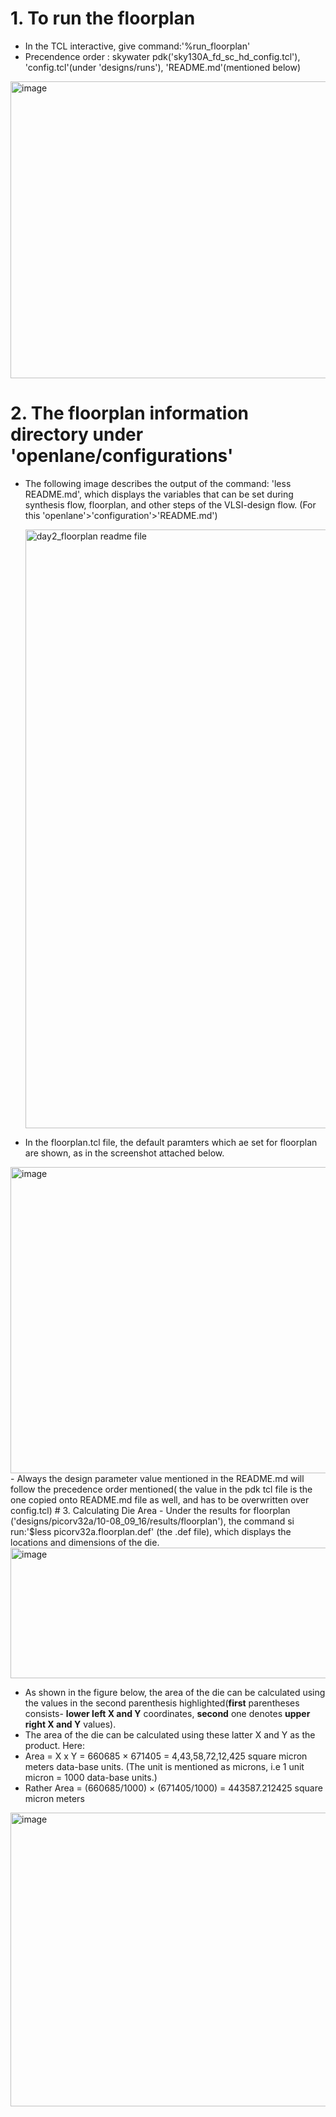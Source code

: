 # 1. To run the floorplan
- In the TCL interactive, give command:'%run_floorplan'
- Precendence order : skywater pdk('sky130A_fd_sc_hd_config.tcl'), 'config.tcl'(under 'designs/runs'), 'README.md'(mentioned below)
<img width="948" height="475" alt="image" src="https://github.com/user-attachments/assets/6f100259-637a-439a-81f6-8975c5927598" />


# 2. The floorplan information directory under 'openlane/configurations'
- The following image describes the output of the command: 'less README.md', which displays the variables that can be set during synthesis flow, floorplan, and other steps of the VLSI-design flow. (For this 'openlane'>'configuration'>'README.md')
  
    <img width="1909" height="958" alt="day2_floorplan readme file" src="https://github.com/user-attachments/assets/4202c4ab-76bd-467b-bfc3-9c1a60a78137" />
- In the floorplan.tcl file, the default paramters which ae set for floorplan are shown, as in the screenshot attached below.
<img width="955" height="490" alt="image" src="https://github.com/user-attachments/assets/7f9e5574-787e-41e4-ac99-b3de0878489c" />
- Always the design parameter value mentioned in the README.md will follow the precedence order mentioned( the value in the pdk tcl file is the one copied onto README.md file as well, and has to be overwritten over config.tcl)
# 3. Calculating Die Area
- Under the results for floorplan ('designs/picorv32a/10-08_09_16/results/floorplan'), the command si run:'$less picorv32a.floorplan.def' (the .def file), which displays the locations and dimensions of the die.

  <img width="813" height="209" alt="image" src="https://github.com/user-attachments/assets/0485a1f8-1665-4a88-aeaf-aead17e1ce3e" />

- As shown in the figure below, the area of the die can be calculated using the values in the second parenthesis highlighted(**first** parentheses consists- **lower left X and Y** coordinates, **second** one denotes **upper right X and Y** values).
- The area of the die can be calculated using these latter X and Y as the product. Here:
-   Area = X x Y = 660685   ×   671405 = 4,43,58,72,12,425 square micron meters data-base units. (The unit is mentioned as microns, i.e 1 unit micron = 1000 data-base units.)
-   Rather Area = (660685/1000)   ×  (671405/1000) = 443587.212425 square micron meters
  
  <img width="959" height="470" alt="image" src="https://github.com/user-attachments/assets/0a82d91d-8534-4a8c-9804-d8eae4e8e2a2" />
